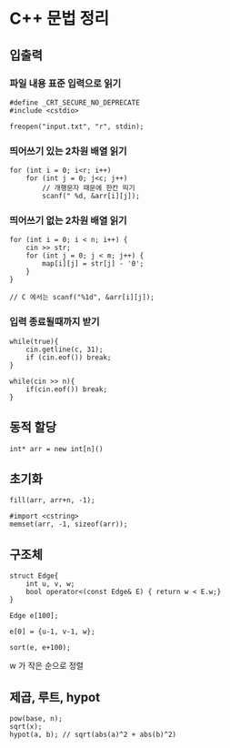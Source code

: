 # C++ 문법 정리

## 입출력
### 파일 내용 표준 입력으로 읽기

```
#define _CRT_SECURE_NO_DEPRECATE
#include <cstdio>

freopen("input.txt", "r", stdin);
```

### 띄어쓰기 있는 2차원 배열 읽기
```
for (int i = 0; i<r; i++)
    for (int j = 0; j<c; j++)
        // 개행문자 때문에 한칸 띄기
        scanf(" %d, &arr[i][j]); 
```

### 띄어쓰기 없는 2차원 배열 읽기
```
for (int i = 0; i < n; i++) {
    cin >> str;
    for (int j = 0; j < m; j++) {
        map[i][j] = str[j] - '0';
    }
}

// C 에서는 scanf("%1d", &arr[i][j]);
```

### 입력 종료될때까지 받기
```
while(true){
    cin.getline(c, 31);
    if (cin.eof()) break;
}
```
```
while(cin >> n){
    if(cin.eof()) break;
}
```

## 동적 할당
```
int* arr = new int[n]()
```

## 초기화
```
fill(arr, arr+n, -1);
```
```
#import <cstring>
memset(arr, -1, sizeof(arr));
```

## 구조체
```
struct Edge{
    int u, v, w;
    bool operator<(const Edge& E) { return w < E.w;}
}

Edge e[100];

e[0] = {u-1, v-1, w};

sort(e, e+100);
```
w 가 작은 순으로 정렬


## 제곱, 루트, hypot
```
pow(base, n);
sqrt(x);
hypot(a, b); // sqrt(abs(a)^2 + abs(b)^2)
```
